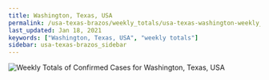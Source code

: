 ```yaml
---
title: Washington, Texas, USA
permalink: /usa-texas-brazos/weekly_totals/usa-texas-washington-weekly_totals.html
last_updated: Jan 18, 2021
keywords: ["Washington, Texas, USA", "weekly totals"]
sidebar: usa-texas-brazos_sidebar
---
```


![Weekly Totals of Confirmed Cases for Washington, Texas, USA](/covid_tracker/images/graphs/usa-texas-washington-weekly_totals_graph.png)
